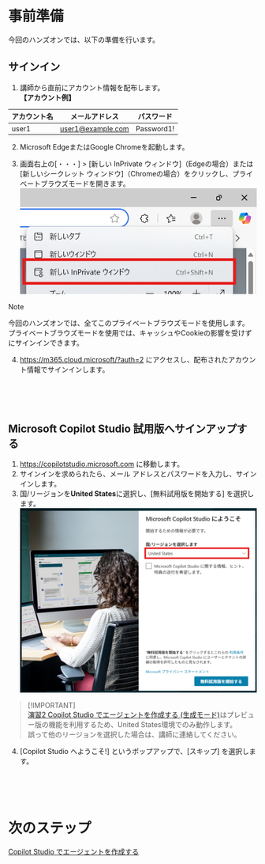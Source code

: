 # 事前準備
今回のハンズオンでは、以下の準備を行います。
<br>

## サインイン
1. 講師から直前にアカウント情報を配布します。<br>
**【アカウント例】**

| アカウント名 | メールアドレス | パスワード |
|--------------|----------------|------------| 
| user1<br>| user1@example.com | Password1!<br>|

2. Microsoft EdgeまたはGoogle Chromeを起動します。

3. 画面右上の[・・・] > [新しい InPrivate ウィンドウ]（Edgeの場合）または[新しいシークレット ウィンドウ]（Chromeの場合）をクリックし、プライベートブラウズモードを開きます。<br>
![private](image/00/private.png)<br>
> [!NOTE]
> 今回のハンズオンでは、全てこのプライベートブラウズモードを使用します。<br>
> プライベートブラウズモードを使用では、キャッシュやCookieの影響を受けずにサインインできます。

4. https://m365.cloud.microsoft/?auth=2 にアクセスし、配布されたアカウント情報でサインインします。
<br>
<br>
<br>

## Microsoft Copilot Studio 試用版へサインアップする
1. https://copilotstudio.microsoft.com に移動します。
2. サインインを求められたら、メール アドレスとパスワードを入力し、サインインします。
3. 国/リージョンを**United States**に選択し、[無料試用版を開始する] を選択します。<br>
![image](image/00/image1.png)<br>
> [!IMPORTANT]<br>
> [演習2 Copilot Studio でエージェントを作成する (生成モード)](2-create-agent-generationmode.md)はプレビュー版の機能を利用するため、United States環境でのみ動作します。<br>
> 誤って他のリージョンを選択した場合は、講師に連絡してください。<br>

4. [Copilot Studio へようこそ!] というポップアップで、[スキップ] を選択します。
<br>
<br>
<br>

# 次のステップ
[Copilot Studio でエージェントを作成する](1-create-agent-chat.md)

